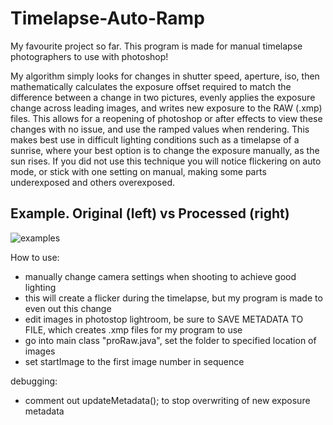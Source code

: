 # Timelapse-Auto-Ramp

My favourite project so far. This program is made for manual timelapse photographers to use with photoshop!

My algorithm simply looks for changes in shutter speed, aperture, iso, then mathematically calculates the exposure offset required to match the difference between a change in two pictures, evenly applies the exposure change across leading images, and writes new exposure to the RAW (.xmp) files. This allows for a reopening of photoshop or after effects to view these changes with no issue, and use the ramped values when rendering. This makes best use in difficult lighting conditions such as a timelapse of a sunrise, where your best option is to change the exposure manually, as the sun rises. If you did not use this technique you will notice flickering on auto mode, or stick with one setting on manual, making some parts underexposed and others overexposed.

## Example. Original (left) vs Processed (right)

![examples](https://cloud.githubusercontent.com/assets/25334129/22401628/1e86ca5a-e5a9-11e6-904b-ace3d74c7ed5.gif)

How to use:
  - manually change camera settings when shooting to achieve good lighting
  - this will create a flicker during the timelapse, but my program is made to even out this change
  - edit images in photostop lightroom, be sure to SAVE METADATA TO FILE, which creates .xmp files for my program to use
  - go into main class "proRaw.java", set the folder to specified location of images
  - set startImage to the first image number in sequence
  
debugging:
  - comment out updateMetadata(); to stop overwriting of new exposure metadata

